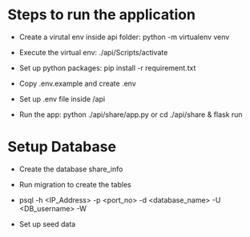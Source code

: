 # Steps to run the application

* Create a virutal env inside api folder: python -m virtualenv venv

* Execute the virtual env: ./api/Scripts/activate

* Set up python packages: pip install -r requirement.txt

* Copy .env.example and create .env

* Set up .env file inside /api

* Run the app: python ./api/share/app.py or cd ./api/share & flask run


# Setup Database

* Create the database share_info

* Run migration to create the tables 

* psql -h <IP_Address> -p <port_no> -d <database_name> -U <DB_username> -W

* Set up seed data

